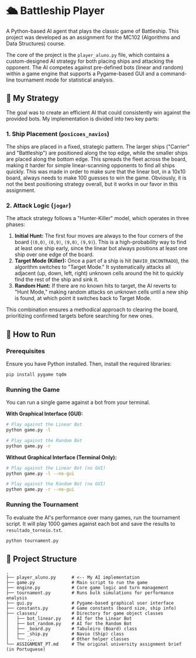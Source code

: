 # 🛳️ Battleship Player

A Python-based AI agent that plays the classic game of Battleship. This project was developed as an assignment for the MC102 (Algorithms and Data Structures) course.

The core of the project is the `player_aluno.py` file, which contains a custom-designed AI strategy for both placing ships and attacking the opponent. The AI competes against pre-defined bots (linear and random) within a game engine that supports a Pygame-based GUI and a command-line tournament mode for statistical analysis.

## 🎯 My Strategy

The goal was to create an efficient AI that could consistently win against the provided bots. My implementation is divided into two key parts:

### 1. Ship Placement (`posicoes_navios`)
The ships are placed in a fixed, strategic pattern. The larger ships ("Carrier" and "Battleship") are positioned along the top edge, while the smaller ships are placed along the bottom edge. This spreads the fleet across the board, making it harder for simple linear-scanning opponents to find all ships quickly. This was made in order to make sure that the linear bot, in a 10x10 board, always needs to make 100 guesses to win the game. Obviously, it is not the best positioning strategy overall, but it works in our favor in this assignment.

### 2. Attack Logic (`jogar`)
The attack strategy follows a "Hunter-Killer" model, which operates in three phases:

1.  **Initial Hunt:** The first four moves are always to the four corners of the board (`(0,0)`, `(0,9)`, `(9,0)`, `(9,9)`). This is a high-probability way to find at least one ship early, since the linear bot always positions at least one ship over one edge of the board.
2.  **Target Mode (Killer):** Once a part of a ship is hit (`NAVIO_ENCONTRADO`), the algorithm switches to "Target Mode." It systematically attacks all adjacent (up, down, left, right) unknown cells around the hit to quickly find the rest of the ship and sink it.
3.  **Random Hunt:** If there are no known hits to target, the AI reverts to "Hunt Mode," making random attacks on unknown cells until a new ship is found, at which point it switches back to Target Mode.

This combination ensures a methodical approach to clearing the board, prioritizing confirmed targets before searching for new ones.

## 🚀 How to Run

### Prerequisites
Ensure you have Python installed. Then, install the required libraries:
```bash
pip install pygame tqdm
```

### Running the Game
You can run a single game against a bot from your terminal.

**With Graphical Interface (GUI):**
```bash
# Play against the Linear Bot
python game.py -l

# Play against the Random Bot
python game.py -r
```

**Without Graphical Interface (Terminal Only):**
```bash
# Play against the Linear Bot (no GUI)
python game.py -l --no-gui

# Play against the Random Bot (no GUI)
python game.py -r --no-gui
```

### Running the Tournament
To evaluate the AI's performance over many games, run the tournament script. It will play 1000 games against each bot and save the results to `resultado_torneio.txt`.
```bash
python tournament.py
```

## 📂 Project Structure
```
.
├── player_aluno.py      # <-- My AI implementation
├── game.py              # Main script to run the game
├── engine.py            # Core game logic and turn management
├── tournament.py        # Runs bulk simulations for performance analysis
├── gui.py               # Pygame-based graphical user interface
├── constants.py         # Game constants (board size, ship info)
├── classes/             # Directory for game object classes
│   ├── bot_linear.py    # AI for the Linear Bot
│   ├── bot_random.py    # AI for the Random Bot
│   ├── _board.py        # Tabuleiro (Board) class
│   ├── _ship.py         # Navio (Ship) class
│   └── ...              # Other helper classes
└── ASSIGNMENT_PT.md     # The original university assignment brief (in Portuguese)
```
